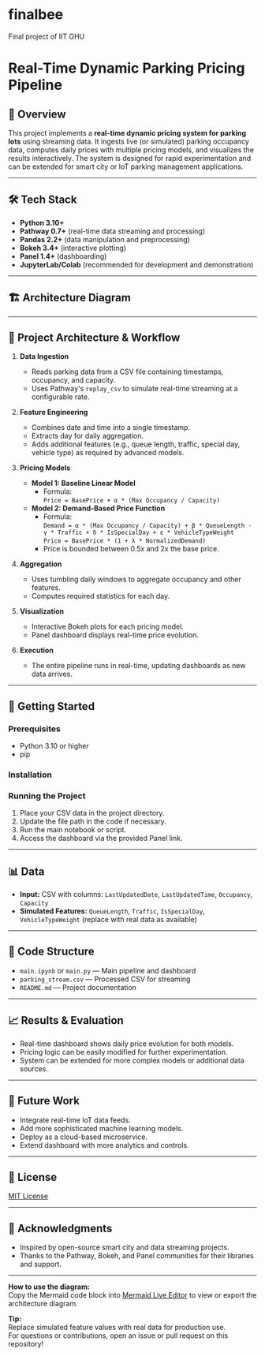 # finalbee
Final project of IIT GHU
# Real-Time Dynamic Parking Pricing Pipeline

## 🚗 Overview

This project implements a **real-time dynamic pricing system for parking lots** using streaming data. It ingests live (or simulated) parking occupancy data, computes daily prices with multiple pricing models, and visualizes the results interactively. The system is designed for rapid experimentation and can be extended for smart city or IoT parking management applications.

---

## 🛠️ Tech Stack

- **Python 3.10+**
- **Pathway 0.7+** (real-time data streaming and processing)
- **Pandas 2.2+** (data manipulation and preprocessing)
- **Bokeh 3.4+** (interactive plotting)
- **Panel 1.4+** (dashboarding)
- **JupyterLab/Colab** (recommended for development and demonstration)

---

## 🏗️ Architecture Diagram


---

## 🔎 Project Architecture & Workflow

1. **Data Ingestion**
    - Reads parking data from a CSV file containing timestamps, occupancy, and capacity.
    - Uses Pathway's `replay_csv` to simulate real-time streaming at a configurable rate.

2. **Feature Engineering**
    - Combines date and time into a single timestamp.
    - Extracts day for daily aggregation.
    - Adds additional features (e.g., queue length, traffic, special day, vehicle type) as required by advanced models.

3. **Pricing Models**
    - **Model 1: Baseline Linear Model**
        - Formula:  
          `Price = BasePrice + α * (Max Occupancy / Capacity)`
    - **Model 2: Demand-Based Price Function**
        - Formula:  
          `Demand = α * (Max Occupancy / Capacity) + β * QueueLength - γ * Traffic + δ * IsSpecialDay + ε * VehicleTypeWeight`  
          `Price = BasePrice * (1 + λ * NormalizedDemand)`
        - Price is bounded between 0.5x and 2x the base price.

4. **Aggregation**
    - Uses tumbling daily windows to aggregate occupancy and other features.
    - Computes required statistics for each day.

5. **Visualization**
    - Interactive Bokeh plots for each pricing model.
    - Panel dashboard displays real-time price evolution.

6. **Execution**
    - The entire pipeline runs in real-time, updating dashboards as new data arrives.

---

## 🚀 Getting Started

### Prerequisites

- Python 3.10 or higher
- pip

### Installation


### Running the Project

1. Place your CSV data in the project directory.
2. Update the file path in the code if necessary.
3. Run the main notebook or script.
4. Access the dashboard via the provided Panel link.

---

## 📊 Data

- **Input:** CSV with columns: `LastUpdatedDate`, `LastUpdatedTime`, `Occupancy`, `Capacity`
- **Simulated Features:** `QueueLength`, `Traffic`, `IsSpecialDay`, `VehicleTypeWeight` (replace with real data as available)

---

## 📁 Code Structure

- `main.ipynb` or `main.py` — Main pipeline and dashboard
- `parking_stream.csv` — Processed CSV for streaming
- `README.md` — Project documentation

---

## 📈 Results & Evaluation

- Real-time dashboard shows daily price evolution for both models.
- Pricing logic can be easily modified for further experimentation.
- System can be extended for more complex models or additional data sources.

---

## 🔮 Future Work

- Integrate real-time IoT data feeds.
- Add more sophisticated machine learning models.
- Deploy as a cloud-based microservice.
- Extend dashboard with more analytics and controls.

---

## 📄 License

[MIT License](LICENSE)

---

## 🙏 Acknowledgments

- Inspired by open-source smart city and data streaming projects.
- Thanks to the Pathway, Bokeh, and Panel communities for their libraries and support.

---

**How to use the diagram:**  
Copy the Mermaid code block into [Mermaid Live Editor](https://mermaid.live/) to view or export the architecture diagram.

**Tip:**  
Replace simulated feature values with real data for production use.  
For questions or contributions, open an issue or pull request on this repository!
